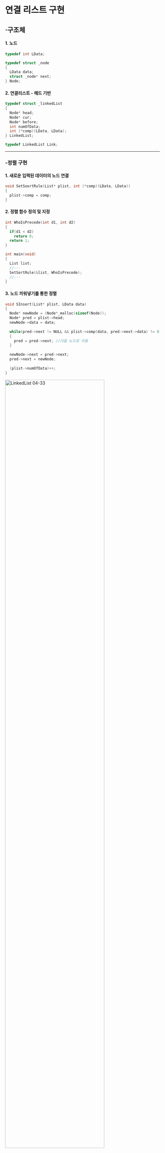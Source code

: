 # 연결 리스트 구현
## ·구조체   
#### 1. 노드   
```c
typedef int LData;

typedef struct _node
{
  LData data;
  struct _node* next;
} Node;
```   
#### 2. 연결리스트 - 헤드 기반   
```c
typedef struct _linkedList
{
  Node* head;
  Node* cur;
  Node* before;
  int numOfData;
  int (*comp)(LData, LData);
} LinkedList;

typedef LinkedList Link;
```
***
### -정렬 구현   
#### 1. 새로운 입력된 데이터의 노드 연결   
```c
void SetSoortRule(List* plist, int (*comp)(LData, LData))
{
  plist->comp = comp;
}
```  
#### 2. 정렬 함수 정의 및 지정   
```c
int WhoIsPrecede(int d1, int d2)
{
  if(d1 < d2)
    return 0;
  return 1;
}

int main(void)
{
  List list;
  //···
  SetSortRule(&list, WhoIsPrecede);
  //···
}
```
#### 3. 노드 끼워넣기를 통한 정렬
```c
void SInsert(List* plist, LData data)
{
  Node* newNode = (Node*_malloc(sizeof(Node));
  Node* pred = plist->head;
  newNode->data = data;
  
  while(pred->next != NULL && plist->comp(data, pred->next->data) != 0) //data가 pred->next->data보다 작지 않을 경우 실행(반복)
  {
    pred = pred->next; //다음 노드로 이동
  }
  
  newNode->next = pred->next;
  pred->next = newNode;
  
  (plist->numOfData)++;
}
```
<img src="https://blog.kakaocdn.net/dn/VYQ1Z/btqvP6cD5DZ/vGTe2nBVTkI9pKpyZbQkV0/img.png" width="80%" height="80%" title="SInsert 함수의 노드 추가 완료" alt="LinkedList 04-33"></img>


***
참조 : [오렌지미디어](https://www.orentec.co.kr/)

